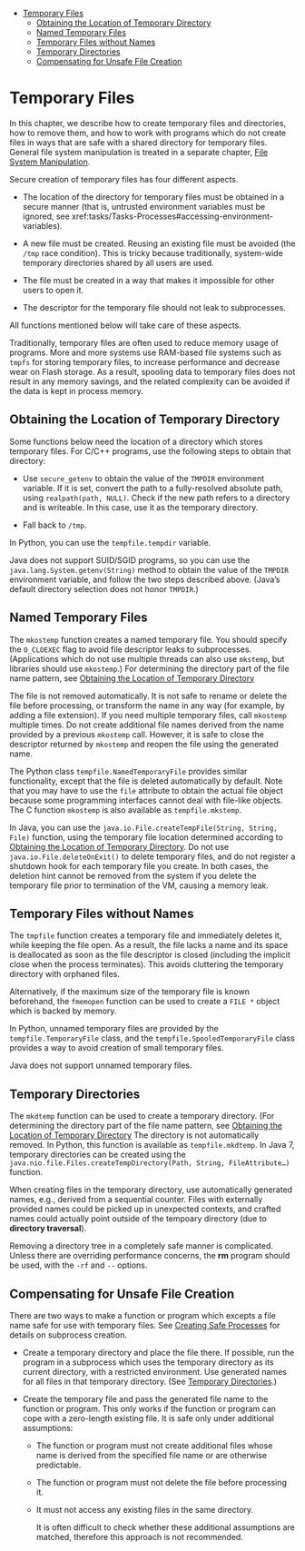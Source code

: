 - [Temporary Files](#temporary-files)
  - [Obtaining the Location of Temporary Directory](#obtaining-the-location-of-temporary-directory)
  - [Named Temporary Files](#named-temporary-files)
  - [Temporary Files without Names](#temporary-files-without-names)
  - [Temporary Directories](#temporary-directories)
  - [Compensating for Unsafe File Creation](#compensating-for-unsafe-file-creation)

# Temporary Files

In this chapter, we describe how to create temporary files and
directories, how to remove them, and how to work with programs which do
not create files in ways that are safe with a shared directory for
temporary files. General file system manipulation is treated in a
separate chapter, [File System
Manipulation](Tasks-File_System).

Secure creation of temporary files has four different aspects.

-   The location of the directory for temporary files must be obtained
    in a secure manner (that is, untrusted environment variables must be
    ignored, see
    xref:tasks/Tasks-Processes#accessing-environment-variables).

-   A new file must be created. Reusing an existing file must be avoided
    (the `/tmp` race condition). This is tricky because traditionally,
    system-wide temporary directories shared by all users are used.

-   The file must be created in a way that makes it impossible for other
    users to open it.

-   The descriptor for the temporary file should not leak to
    subprocesses.

All functions mentioned below will take care of these aspects.

Traditionally, temporary files are often used to reduce memory usage of
programs. More and more systems use RAM-based file systems such as
`tmpfs` for storing temporary files, to increase performance and
decrease wear on Flash storage. As a result, spooling data to temporary
files does not result in any memory savings, and the related complexity
can be avoided if the data is kept in process memory.

## Obtaining the Location of Temporary Directory

Some functions below need the location of a directory which stores
temporary files. For C/C++ programs, use the following steps to obtain
that directory:

-   Use `secure_getenv` to obtain the value of the `TMPDIR` environment
    variable. If it is set, convert the path to a fully-resolved
    absolute path, using `realpath(path, NULL)`. Check if the new path
    refers to a directory and is writeable. In this case, use it as the
    temporary directory.

-   Fall back to `/tmp`.

In Python, you can use the `tempfile.tempdir` variable.

Java does not support SUID/SGID programs, so you can use the
`java.lang.System.getenv(String)` method to obtain the value of the
`TMPDIR` environment variable, and follow the two steps described above.
(Java’s default directory selection does not honor `TMPDIR`.)

## Named Temporary Files

The `mkostemp` function creates a named temporary file. You should
specify the `O_CLOEXEC` flag to avoid file descriptor leaks to
subprocesses. (Applications which do not use multiple threads can also
use `mkstemp`, but libraries should use `mkostemp`.) For determining the
directory part of the file name pattern, see [Obtaining the Location of
Temporary
Directory](#obtaining-the-location-of-temporary-directory)

The file is not removed automatically. It is not safe to rename or
delete the file before processing, or transform the name in any way (for
example, by adding a file extension). If you need multiple temporary
files, call `mkostemp` multiple times. Do not create additional file
names derived from the name provided by a previous `mkostemp` call.
However, it is safe to close the descriptor returned by `mkostemp` and
reopen the file using the generated name.

The Python class `tempfile.NamedTemporaryFile` provides similar
functionality, except that the file is deleted automatically by default.
Note that you may have to use the `file` attribute to obtain the actual
file object because some programming interfaces cannot deal with
file-like objects. The C function `mkostemp` is also available as
`tempfile.mkstemp`.

In Java, you can use the `java.io.File.createTempFile(String, String,
File)` function, using the temporary file location determined according
to [Obtaining the Location of Temporary
Directory](#obtaining-the-location-of-temporary-directory). Do
not use `java.io.File.deleteOnExit()` to delete temporary files, and do
not register a shutdown hook for each temporary file you create. In both
cases, the deletion hint cannot be removed from the system if you delete
the temporary file prior to termination of the VM, causing a memory
leak.

## Temporary Files without Names

The `tmpfile` function creates a temporary file and immediately deletes
it, while keeping the file open. As a result, the file lacks a name and
its space is deallocated as soon as the file descriptor is closed
(including the implicit close when the process terminates). This avoids
cluttering the temporary directory with orphaned files.

Alternatively, if the maximum size of the temporary file is known
beforehand, the `fmemopen` function can be used to create a `FILE *`
object which is backed by memory.

In Python, unnamed temporary files are provided by the
`tempfile.TemporaryFile` class, and the `tempfile.SpooledTemporaryFile`
class provides a way to avoid creation of small temporary files.

Java does not support unnamed temporary files.

## Temporary Directories

The `mkdtemp` function can be used to create a temporary directory. (For
determining the directory part of the file name pattern, see [Obtaining
the Location of Temporary
Directory](#obtaining-the-location-of-temporary-directory) The
directory is not automatically removed. In Python, this function is
available as `tempfile.mkdtemp`. In Java 7, temporary directories can be
created using the `java.nio.file.Files.createTempDirectory(Path, String,
FileAttribute…​)` function.

When creating files in the temporary directory, use automatically
generated names, e.g., derived from a sequential counter. Files with
externally provided names could be picked up in unexpected contexts, and
crafted names could actually point outside of the tempoary directory
(due to **directory traversal**).

Removing a directory tree in a completely safe manner is complicated.
Unless there are overriding performance concerns, the **<span
class="application">rm</span>** program should be used, with the `-rf`
and `--` options.

## Compensating for Unsafe File Creation

There are two ways to make a function or program which excepts a file
name safe for use with temporary files. See [Creating Safe
Processes](Tasks-Processes#process-creation)
for details on subprocess creation.

-   Create a temporary directory and place the file there. If possible,
    run the program in a subprocess which uses the temporary directory
    as its current directory, with a restricted environment. Use
    generated names for all files in that temporary directory. (See
    [Temporary
    Directories](#obtaining-the-location-of-temporary-directory).)

-   Create the temporary file and pass the generated file name to the
    function or program. This only works if the function or program can
    cope with a zero-length existing file. It is safe only under
    additional assumptions:

    -   The function or program must not create additional files whose
        name is derived from the specified file name or are otherwise
        predictable.

    -   The function or program must not delete the file before
        processing it.

    -   It must not access any existing files in the same directory.

        It is often difficult to check whether these additional
        assumptions are matched, therefore this approach is not
        recommended.
